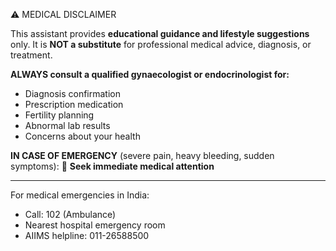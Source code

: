 ⚠️ MEDICAL DISCLAIMER

This assistant provides **educational guidance and lifestyle suggestions** only.
It is **NOT a substitute** for professional medical advice, diagnosis, or treatment.

**ALWAYS consult a qualified gynaecologist or endocrinologist for:**
- Diagnosis confirmation
- Prescription medication
- Fertility planning
- Abnormal lab results
- Concerns about your health

**IN CASE OF EMERGENCY** (severe pain, heavy bleeding, sudden symptoms):
🚨 **Seek immediate medical attention**

---

For medical emergencies in India:
- Call: 102 (Ambulance)
- Nearest hospital emergency room
- AIIMS helpline: 011-26588500